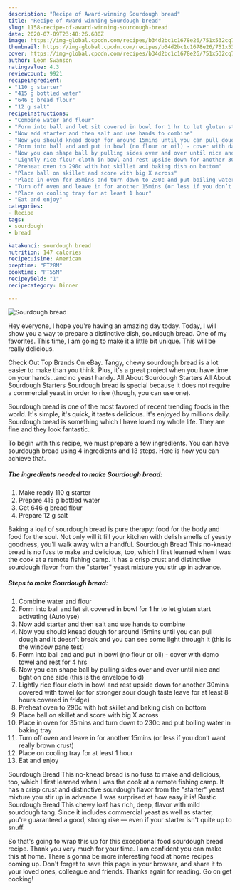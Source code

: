 ```yaml
---
description: "Recipe of Award-winning Sourdough bread"
title: "Recipe of Award-winning Sourdough bread"
slug: 1158-recipe-of-award-winning-sourdough-bread
date: 2020-07-09T23:48:26.680Z
image: https://img-global.cpcdn.com/recipes/b34d2bc1c1678e26/751x532cq70/sourdough-bread-recipe-main-photo.jpg
thumbnail: https://img-global.cpcdn.com/recipes/b34d2bc1c1678e26/751x532cq70/sourdough-bread-recipe-main-photo.jpg
cover: https://img-global.cpcdn.com/recipes/b34d2bc1c1678e26/751x532cq70/sourdough-bread-recipe-main-photo.jpg
author: Leon Swanson
ratingvalue: 4.3
reviewcount: 9921
recipeingredient:
- "110 g starter"
- "415 g bottled water"
- "646 g bread flour"
- "12 g salt"
recipeinstructions:
- "Combine water and flour"
- "Form into ball and let sit covered in bowl for 1 hr to let gluten start activating (Autolyse)"
- "Now add starter and then salt and use hands to combine"
- "Now you should knead dough for around 15mins until you can pull dough and it doesn’t break and you can see some light through it (this is the window pane test)"
- "Form into ball and and put in bowl (no flour or oil) - cover with damo towel and rest for 4 hrs"
- "Now you can shape ball by pulling sides over and over until nice and tight on one side (this is the envelope fold)"
- "Lightly rice flour cloth in bowl and rest upside down for another 30mins covered with towel (or for stronger sour dough taste leave for at least 8 hours covered in fridge)"
- "Preheat oven to 290c with hot skillet and baking dish on bottom"
- "Place ball on skillet and score with big X across"
- "Place in oven for 35mins and turn down to 230c and put boiling water in baking tray"
- "Turn off oven and leave in for another 15mins (or less if you don’t want really brown crust)"
- "Place on cooling tray for at least 1 hour"
- "Eat and enjoy"
categories:
- Recipe
tags:
- sourdough
- bread

katakunci: sourdough bread 
nutrition: 147 calories
recipecuisine: American
preptime: "PT28M"
cooktime: "PT55M"
recipeyield: "1"
recipecategory: Dinner

---
```



![Sourdough bread](https://img-global.cpcdn.com/recipes/b34d2bc1c1678e26/751x532cq70/sourdough-bread-recipe-main-photo.jpg)

Hey everyone, I hope you're having an amazing day today. Today, I will show you a way to prepare a distinctive dish, sourdough bread. One of my favorites. This time, I am going to make it a little bit unique. This will be really delicious.

Check Out Top Brands On eBay. Tangy, chewy sourdough bread is a lot easier to make than you think. Plus, it&#39;s a great project when you have time on your hands…and no yeast handy. All About Sourdough Starters All About Sourdough Starters Sourdough bread is special because it does not require a commercial yeast in order to rise (though, you can use one).

Sourdough bread is one of the most favored of recent trending foods in the world. It's simple, it's quick, it tastes delicious. It's enjoyed by millions daily. Sourdough bread is something which I have loved my whole life. They are fine and they look fantastic.


To begin with this recipe, we must prepare a few ingredients. You can have sourdough bread using 4 ingredients and 13 steps. Here is how you can achieve that.

<!--inarticleads1-->

##### The ingredients needed to make Sourdough bread:

1. Make ready 110 g starter
1. Prepare 415 g bottled water
1. Get 646 g bread flour
1. Prepare 12 g salt


Baking a loaf of sourdough bread is pure therapy: food for the body and food for the soul. Not only will it fill your kitchen with delish smells of yeasty goodness, you&#39;ll walk away with a handful. Sourdough Bread This no-knead bread is no fuss to make and delicious, too, which I first learned when I was the cook at a remote fishing camp. It has a crisp crust and distinctive sourdough flavor from the &#34;starter&#34; yeast mixture you stir up in advance. 

<!--inarticleads2-->

##### Steps to make Sourdough bread:

1. Combine water and flour
1. Form into ball and let sit covered in bowl for 1 hr to let gluten start activating (Autolyse)
1. Now add starter and then salt and use hands to combine
1. Now you should knead dough for around 15mins until you can pull dough and it doesn’t break and you can see some light through it (this is the window pane test)
1. Form into ball and and put in bowl (no flour or oil) - cover with damo towel and rest for 4 hrs
1. Now you can shape ball by pulling sides over and over until nice and tight on one side (this is the envelope fold)
1. Lightly rice flour cloth in bowl and rest upside down for another 30mins covered with towel (or for stronger sour dough taste leave for at least 8 hours covered in fridge)
1. Preheat oven to 290c with hot skillet and baking dish on bottom
1. Place ball on skillet and score with big X across
1. Place in oven for 35mins and turn down to 230c and put boiling water in baking tray
1. Turn off oven and leave in for another 15mins (or less if you don’t want really brown crust)
1. Place on cooling tray for at least 1 hour
1. Eat and enjoy


Sourdough Bread This no-knead bread is no fuss to make and delicious, too, which I first learned when I was the cook at a remote fishing camp. It has a crisp crust and distinctive sourdough flavor from the &#34;starter&#34; yeast mixture you stir up in advance. I was surprised at how easy it is! Rustic Sourdough Bread This chewy loaf has rich, deep, flavor with mild sourdough tang. Since it includes commercial yeast as well as starter, you&#39;re guaranteed a good, strong rise — even if your starter isn&#39;t quite up to snuff. 

So that's going to wrap this up for this exceptional food sourdough bread recipe. Thank you very much for your time. I am confident you can make this at home. There's gonna be more interesting food at home recipes coming up. Don't forget to save this page in your browser, and share it to your loved ones, colleague and friends. Thanks again for reading. Go on get cooking!
